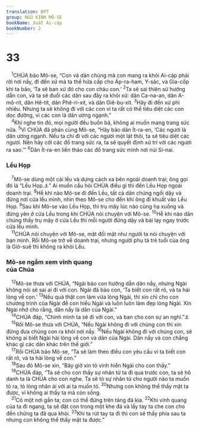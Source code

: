 ```yaml
---
translation: BPT
group: NGŨ KINH MÔ-SE
bookName: Xuất Ai-cập 
bookNumber: 2
---
```


<div class="title"><h1>33</h1></div>
<span class="verse xu_33_1"> <sup>1</sup>CHÚA bảo Mô-se, “Con và dân chúng mà con mang ra khỏi Ai-cập phải rời nơi nầy, đi đến xứ mà ta thề hứa cấp cho Áp-ra-ham, Y-sác, và Gia-cốp khi ta bảo, ‘Ta sẽ ban xứ đó cho con cháu con.’</span>
<span class="verse xu_33_2"><sup>2</sup>Ta sẽ sai thiên sứ hướng dẫn con, và ta sẽ đuổi các dân sau đây ra khỏi xứ: dân Ca-na-an, dân A-mô-rít, dân Hê-tít, dân Phê-ri-xít, và dân Giê-bu-xít.</span>
<span class="verse xu_33_3"><sup>3</sup>Hãy đi đến xứ phì nhiêu. Nhưng ta sẽ không đi với các con vì ta rất có thể tiêu diệt các con dọc đường, vì các con là dân ương ngạnh.”<br/></span>
<span class="verse xu_33_4"> <sup>4</sup>Khi nghe tin đó, mọi người đều buồn bã, không ai muốn mang trang sức nữa.</span>
<span class="verse xu_33_5"><sup>5</sup>Vì CHÚA đã phán cùng Mô-se, “Hãy bảo dân Ít-ra-en, ‘Các ngươi là dân ương ngạnh. Nếu ta chỉ đi với các ngươi một lát thôi, ta sẽ tiêu diệt các ngươi. Nên hãy cởi các đồ trang sức ra, ta sẽ quyết định xử trí với các ngươi ra sao.’”</span>
<span class="verse xu_33_6"><sup>6</sup>Dân Ít-ra-en liền tháo các đồ trang sức mình nơi núi Si-nai.<br/></span>
<div class="title"><h3>Lều Họp</h3></div>
<span class="verse xu_33_7"> <sup>7</sup>Mô-se dùng một cái lều và dựng cách xa bên ngoài doanh trại; ông gọi đó là “Lều Họp.<a data-toggle="tooltip" data-placement="bottom" title="Đây có thể là lều tạm mà Mô-se dựng lên cho đến khi Lều Họp chính thức được xây cất.">⚓</a>” Ai muốn cầu hỏi CHÚA điều gì thì đến Lều Họp ngoài doanh trại.</span>
<span class="verse xu_33_8"><sup>8</sup>Hễ khi nào Mô-se đi đến Lều, tất cả dân chúng ngồi dậy và đứng nơi cửa lều mình, nhìn theo Mô-se cho đến khi ông đi khuất vào Lều Họp.</span>
<span class="verse xu_33_9"><sup>9</sup>Sau khi Mô-se vào Lều Họp, thì trụ mây lúc nào cũng hạ xuống và đứng yên ở cửa Lều trong khi CHÚA nói chuyện với Mô-se.</span>
<span class="verse xu_33_10"><sup>10</sup>Hễ khi nào dân chúng thấy trụ mây ở cửa Lều thì mỗi người đứng dậy và bái lạy ngay trước cửa lều mình.<br/></span>
<span class="verse xu_33_11"> <sup>11</sup>CHÚA nói chuyện với Mô-se, mặt đối mặt như người ta nói chuyện với bạn mình. Rồi Mô-se trở về doanh trại, nhưng người phụ tá trẻ tuổi của ông là Giô-suê thì không ra khỏi Lều.<br/></span>
<div class="title"><h3>Mô-se ngắm xem vinh quang<br/>của Chúa</h3></div>
<span class="verse xu_33_12"> <sup>12</sup>Mô-se thưa với CHÚA, “Ngài bảo con hướng dẫn dân nầy, nhưng Ngài không nói sẽ sai ai đi với con. Ngài đã bảo con, ‘Ta biết con rất rõ, và ta hài lòng về con.’</span>
<span class="verse xu_33_13"><sup>13</sup>Nếu quả thật con làm vừa lòng Ngài, thì xin chỉ cho con chương trình của Ngài để con hiểu Ngài và luôn luôn làm đẹp lòng Ngài. Xin Ngài nhớ cho rằng, dân nầy là dân của Ngài.”<br/></span>
<span class="verse xu_33_14"> <sup>14</sup>CHÚA đáp, “Chính mình ta sẽ đi với con, và ban cho con sự an nghỉ.”<a data-toggle="tooltip" data-placement="bottom" title="Hay “hướng dẫn con.”">⚓</a><br/></span>
<span class="verse xu_33_15"> <sup>15</sup>Rồi Mô-se thưa với CHÚA, “Nếu Ngài không đi với chúng con thì xin đừng đưa chúng con ra khỏi nơi nầy.</span>
<span class="verse xu_33_16"><sup>16</sup>Nếu Ngài không đi với chúng con, sẽ không ai biết Ngài hài lòng về con và dân của Ngài. Dân nầy và con chẳng khác gì các dân khác trên thế giới.”<br/></span>
<span class="verse xu_33_17"> <sup>17</sup>Rồi CHÚA bảo Mô-se, “Ta sẽ làm theo điều con yêu cầu vì ta biết con rất rõ, và ta hài lòng về con.”<br/></span>
<span class="verse xu_33_18"> <sup>18</sup>Sau đó Mô-se xin, “Bây giờ xin tỏ vinh hiển Ngài cho con thấy.”<br/></span>
<span class="verse xu_33_19"> <sup>19</sup>CHÚA đáp, “Ta sẽ cho con thấy sự nhân từ ta đi qua trước con, ta sẽ hô danh ta là CHÚA cho con nghe. Ta sẽ tỏ sự nhân từ cho người nào ta muốn tỏ ra, tỏ lòng nhân ái với ai ta muốn tỏ.</span>
<span class="verse xu_33_20"><sup>20</sup>Nhưng con không thể thấy mặt ta được, vì không ai thấy ta mà còn sống.<br/></span>
<span class="verse xu_33_21"> <sup>21</sup>Có một nơi gần ta; con có thể đứng trên tảng đá kia.</span>
<span class="verse xu_33_22"><sup>22</sup>Khi vinh quang của ta đi ngang, ta sẽ đặt con trong một khe đá và lấy tay ta che con cho đến chừng ta đã qua khỏi.</span>
<span class="verse xu_33_23"><sup>23</sup>Khi ta rút tay ta đi thì con sẽ thấy phía sau ta nhưng con không thể thấy mặt ta được.”<br/></span>
